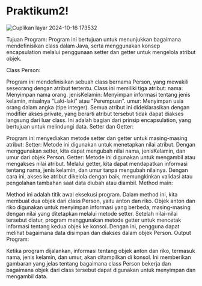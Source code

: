 # Praktikum2!
![Cuplikan layar 2024-10-16 173532](https://github.com/user-attachments/assets/cb936ad8-b355-48ed-93c9-5d84628d4e01)

Tujuan Program: Program ini bertujuan untuk menunjukkan bagaimana mendefinisikan class dalam Java, serta menggunakan konsep encapsulation melalui penggunaan setter dan getter untuk mengelola atribut objek.

Class Person:

Program ini mendefinisikan sebuah class bernama Person, yang mewakili seseorang dengan atribut tertentu.
Class ini memiliki tiga atribut:
nama: Menyimpan nama orang.
jenisKelamin: Menyimpan informasi tentang jenis kelamin, misalnya "Laki-laki" atau "Perempuan".
umur: Menyimpan usia orang dalam angka (tipe integer).
Semua atribut ini dideklarasikan dengan modifier akses private, yang berarti atribut tersebut tidak dapat diakses langsung dari luar class. Ini adalah bagian dari prinsip encapsulation, yang bertujuan untuk melindungi data.
Setter dan Getter:

Program ini menyediakan metode setter dan getter untuk masing-masing atribut:
Setter: Metode ini digunakan untuk menetapkan nilai atribut. Dengan menggunakan setter, kita dapat mengubah nilai nama, jenisKelamin, dan umur dari objek Person.
Getter: Metode ini digunakan untuk mengambil atau mengakses nilai atribut. Melalui getter, kita dapat mendapatkan informasi tentang nama, jenis kelamin, dan umur tanpa mengubah nilainya.
Dengan cara ini, akses ke atribut dikelola dengan baik, memungkinkan validasi atau pengolahan tambahan saat data diubah atau diambil.
Method main:

Method ini adalah titik awal eksekusi program. Dalam method ini, kita membuat dua objek dari class Person, yaitu anton dan riko.
Objek anton dan riko digunakan untuk menyimpan informasi yang berbeda, masing-masing dengan nilai yang ditetapkan melalui metode setter.
Setelah nilai-nilai tersebut diatur, program menggunakan metode getter untuk mencetak informasi tentang kedua objek ke konsol. Dengan ini, pengguna dapat melihat bagaimana data disimpan dan diakses dalam objek Person.
Output Program:

Ketika program dijalankan, informasi tentang objek anton dan riko, termasuk nama, jenis kelamin, dan umur, akan ditampilkan di konsol. Ini memberikan gambaran yang jelas tentang bagaimana class Person bekerja dan bagaimana objek dari class tersebut dapat digunakan untuk menyimpan dan mengambil data.

